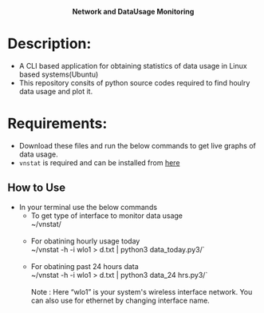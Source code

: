 <p align="center">
  <b> Network and DataUsage Monitoring </b><br>
</p>

# Description:<br>
* A CLI based application for obtaining statistics of data usage in Linux based systems(Ubuntu)
* This repository consits of python source codes required to find houlry data usage and plot it.
# Requirements:
* Download these files and run the below commands to get live graphs of data usage. 
* `vnstat` is required and can be installed from [here](https://tecadmin.net/setup-vnstat-network-traffic-monitor-on-ubuntu/)
## How to Use 
* In your terminal use the below commands 
  - To get type of interface to monitor data usage</br>
        ~/vnstat/</br></br>
  - For obatining hourly usage today</br>
        ~/vnstat -h -i wlo1 > d.txt | python3 data_today.py3/` </br></br>
  - For obatining past 24 hours data</br>
          ~/vnstat -h -i wlo1 > d.txt | python3 data_24 hrs.py3/` </br></br>
Note : Here “wlo1” is your system's wireless interface network. You can also use for ethernet by changing interface name. 
